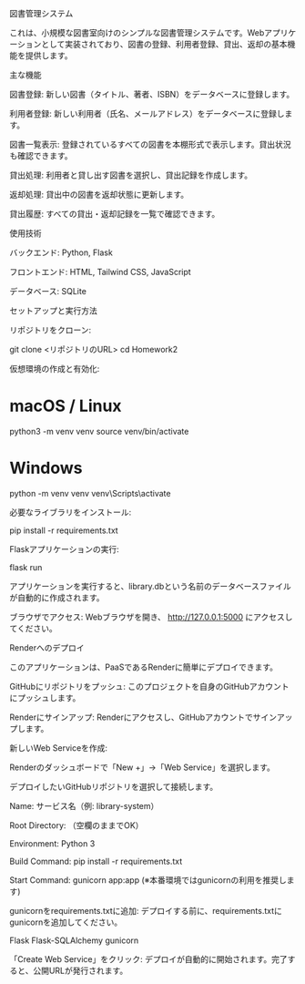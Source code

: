 図書管理システム

これは、小規模な図書室向けのシンプルな図書管理システムです。Webアプリケーションとして実装されており、図書の登録、利用者登録、貸出、返却の基本機能を提供します。

主な機能

図書登録: 新しい図書（タイトル、著者、ISBN）をデータベースに登録します。

利用者登録: 新しい利用者（氏名、メールアドレス）をデータベースに登録します。

図書一覧表示: 登録されているすべての図書を本棚形式で表示します。貸出状況も確認できます。

貸出処理: 利用者と貸し出す図書を選択し、貸出記録を作成します。

返却処理: 貸出中の図書を返却状態に更新します。

貸出履歴: すべての貸出・返却記録を一覧で確認できます。

使用技術

バックエンド: Python, Flask

フロントエンド: HTML, Tailwind CSS, JavaScript

データベース: SQLite

セットアップと実行方法

リポジトリをクローン:

git clone <リポジトリのURL>
cd Homework2


仮想環境の作成と有効化:

# macOS / Linux
python3 -m venv venv
source venv/bin/activate

# Windows
python -m venv venv
venv\Scripts\activate


必要なライブラリをインストール:

pip install -r requirements.txt


Flaskアプリケーションの実行:

flask run


アプリケーションを実行すると、library.dbという名前のデータベースファイルが自動的に作成されます。

ブラウザでアクセス:
Webブラウザを開き、 http://127.0.0.1:5000 にアクセスしてください。

Renderへのデプロイ

このアプリケーションは、PaaSであるRenderに簡単にデプロイできます。

GitHubにリポジトリをプッシュ: このプロジェクトを自身のGitHubアカウントにプッシュします。

Renderにサインアップ: Renderにアクセスし、GitHubアカウントでサインアップします。

新しいWeb Serviceを作成:

Renderのダッシュボードで「New +」→「Web Service」を選択します。

デプロイしたいGitHubリポジトリを選択して接続します。

Name: サービス名（例: library-system）

Root Directory: （空欄のままでOK）

Environment: Python 3

Build Command: pip install -r requirements.txt

Start Command: gunicorn app:app (※本番環境ではgunicornの利用を推奨します)

gunicornをrequirements.txtに追加:
デプロイする前に、requirements.txtにgunicornを追加してください。

Flask
Flask-SQLAlchemy
gunicorn


「Create Web Service」をクリック: デプロイが自動的に開始されます。完了すると、公開URLが発行されます。